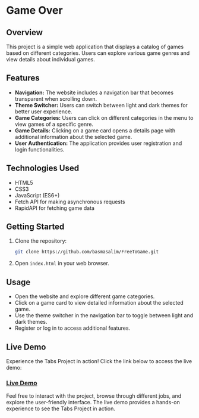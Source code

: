 # Game Over

## Overview

This project is a simple web application that displays a catalog of games based on different categories. Users can explore various game genres and view details about individual games.

## Features

- **Navigation:** The website includes a navigation bar that becomes transparent when scrolling down.
- **Theme Switcher:** Users can switch between light and dark themes for better user experience.
- **Game Categories:** Users can click on different categories in the menu to view games of a specific genre.
- **Game Details:** Clicking on a game card opens a details page with additional information about the selected game.
- **User Authentication:** The application provides user registration and login functionalities.

## Technologies Used

- HTML5
- CSS3
- JavaScript (ES6+)
- Fetch API for making asynchronous requests
- RapidAPI for fetching game data

## Getting Started

1. Clone the repository:

   ```bash
   git clone https://github.com/basmasalim/FreeToGame.git
    ```
2. Open `index.html` in your web browser.

## Usage

- Open the website and explore different game categories.
- Click on a game card to view detailed information about the selected game.
- Use the theme switcher in the navigation bar to toggle between light and dark themes.
- Register or log in to access additional features.

## Live Demo

Experience the Tabs Project in action! Click the link below to access the live demo:

### [Live Demo](https://basmasalim.github.io/Game-Over/)

Feel free to interact with the project, browse through different jobs, and explore the user-friendly interface. The live demo provides a hands-on experience to see the Tabs Project in action.
